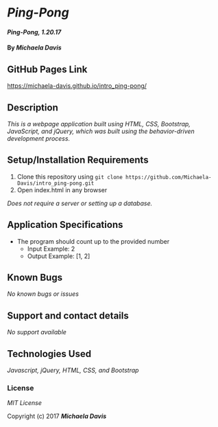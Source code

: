 # _Ping-Pong_

#### _Ping-Pong, 1.20.17_

#### By _**Michaela Davis**_

## GitHub Pages Link
https://michaela-davis.github.io/intro_ping-pong/

## Description

_This is a webpage application built using HTML, CSS, Bootstrap, JavaScript, and jQuery, which was built using the behavior-driven development process._

## Setup/Installation Requirements

1. Clone this repository using `git clone https://github.com/Michaela-Davis/intro_ping-pong.git`
2. Open index.html in any browser

_Does not require a server or setting up a database._

## Application Specifications
* The program should count up to the provided number
  * Input Example: 2
  * Output Example: [1, 2]


## Known Bugs

_No known bugs or issues_

## Support and contact details

_No support available_

## Technologies Used

_Javascript, jQuery, HTML, CSS, and Bootstrap_

### License

*MIT License*

Copyright (c) 2017 **_Michaela Davis_**
